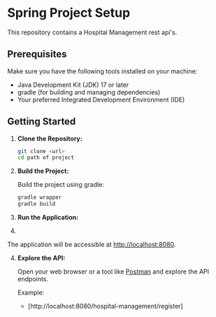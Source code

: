 # Spring Project Setup

This repository contains a Hospital Management rest api's.

## Prerequisites

Make sure you have the following tools installed on your machine:

- Java Development Kit (JDK) 17 or later
- gradle (for building and managing dependencies)
- Your preferred Integrated Development Environment (IDE)

## Getting Started

1. **Clone the Repository:**

    ```bash
    git clone <url>
    cd path of project
    ```

2. **Build the Project:**

   Build the project using gradle:

    ```bash
    gradle wrapper
   gradle build
    ```

3. **Run the Application:**

4. 

   The application will be accessible at [http://localhost:8080](http://localhost:8080).

4. **Explore the API:**

   Open your web browser or a tool like [Postman](https://www.postman.com/) and explore the API endpoints.

   Example:

    - [http://localhost:8080/hospital-management/register]


